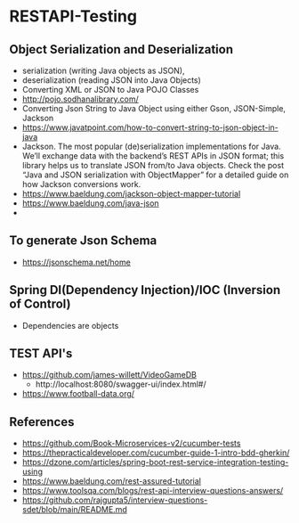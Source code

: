 # RESTAPI-Testing


## Object Serialization and Deserialization ##
- serialization (writing Java objects as JSON),
- deserialization (reading JSON into Java Objects)
- Converting XML or JSON to Java POJO Classes
- http://pojo.sodhanalibrary.com/
- Converting Json String to Java Object using either Gson, JSON-Simple, Jackson
- https://www.javatpoint.com/how-to-convert-string-to-json-object-in-java
- Jackson. The most popular (de)serialization implementations for Java. We’ll exchange data with the backend’s REST APIs in JSON format; this library helps us to translate JSON from/to Java objects. Check the post “Java and JSON serialization with ObjectMapper” for a detailed guide on how Jackson conversions work.
- https://www.baeldung.com/jackson-object-mapper-tutorial
- https://www.baeldung.com/java-json
- 

## To generate Json Schema ##
- https://jsonschema.net/home

## Spring DI(Dependency Injection)/IOC (Inversion of Control) ##
- Dependencies are objects


## TEST API's ##
- https://github.com/james-willett/VideoGameDB
  - http://localhost:8080/swagger-ui/index.html#/
- https://www.football-data.org/


## References ##
- https://github.com/Book-Microservices-v2/cucumber-tests
- https://thepracticaldeveloper.com/cucumber-guide-1-intro-bdd-gherkin/
- https://dzone.com/articles/spring-boot-rest-service-integration-testing-using
- https://www.baeldung.com/rest-assured-tutorial
- https://www.toolsqa.com/blogs/rest-api-interview-questions-answers/
- https://github.com/rajgupta5/interview-questions-sdet/blob/main/README.md
